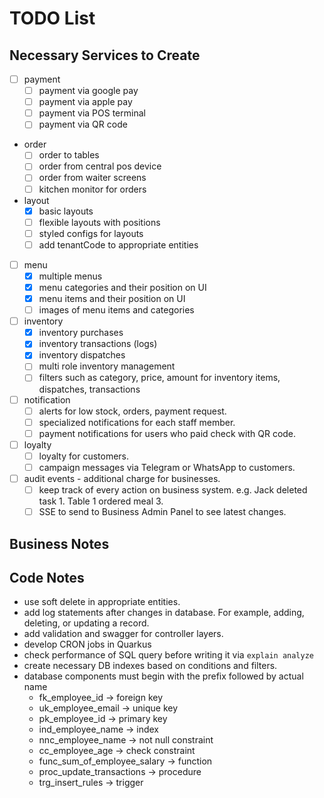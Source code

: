 # TODO List

## Necessary Services to Create

- [ ] payment
  - [ ] payment via google pay
  - [ ] payment via apple pay 
  - [ ] payment via POS terminal
  - [ ] payment via QR code
- order
  - [ ] order to tables
  - [ ] order from central pos device
  - [ ] order from waiter screens
  - [ ] kitchen monitor for orders
- layout 
  - [x] basic layouts
  - [ ] flexible layouts with positions
  - [ ] styled configs for layouts
  - [ ] add tenantCode to appropriate entities
- [ ] menu
  - [x] multiple menus
  - [x] menu categories and their position on UI
  - [x] menu items and their position on UI
  - [ ] images of menu items and categories
- [ ] inventory
  - [x] inventory purchases
  - [x] inventory transactions (logs)
  - [x] inventory dispatches
  - [ ] multi role inventory management
  - [ ] filters such as category, price, amount for inventory items, dispatches, transactions
- [ ] notification
  - [ ] alerts for low stock, orders, payment request.
  - [ ] specialized notifications for each staff member.
  - [ ] payment notifications for users who paid check with QR code.
- [ ] loyalty
  - [ ] loyalty for customers.
  - [ ] campaign messages via Telegram or WhatsApp to customers.
- [ ] audit events - additional charge for businesses.
  - [ ] keep track of every action on business system. e.g. Jack deleted task 1. Table 1 ordered meal 3.
  - [ ] SSE to send to Business Admin Panel to see latest changes. 

## Business Notes

## Code Notes

- use soft delete in appropriate entities.
- add log statements after changes in database. For example, adding, deleting, or updating a record.
- add validation and swagger for controller layers. 
- develop CRON jobs in Quarkus
- check performance of SQL query before writing it via `explain analyze`
- create necessary DB indexes based on conditions and filters.
- database components must begin with the prefix followed by actual name 
  - fk_employee_id -> foreign key
  - uk_employee_email -> unique key
  - pk_employee_id -> primary key
  - ind_employee_name -> index
  - nnc_employee_name -> not null constraint
  - cc_employee_age -> check constraint
  - func_sum_of_employee_salary -> function
  - proc_update_transactions -> procedure
  - trg_insert_rules -> trigger
